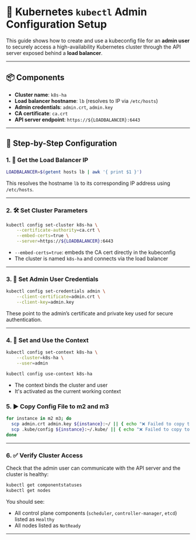 # 🧩 Kubernetes `kubectl` Admin Configuration Setup

This guide shows how to create and use a kubeconfig file for an **admin user** to securely access a high-availability Kubernetes cluster through the API server exposed behind a **load balancer**.

---

## 📦 Components

- **Cluster name**: `k8s-ha`
- **Load balancer hostname**: `lb` (resolves to IP via `/etc/hosts`)
- **Admin credentials**: `admin.crt`, `admin.key`
- **CA certificate**: `ca.crt`
- **API server endpoint**: `https://${LOADBALANCER}:6443`

---

## 🔧 Step-by-Step Configuration

### 1. 🧠 Get the Load Balancer IP

```bash
LOADBALANCER=$(getent hosts lb | awk '{ print $1 }')
```

This resolves the hostname `lb` to its corresponding IP address using `/etc/hosts`.

---

### 2. 🛠️ Set Cluster Parameters

```bash
kubectl config set-cluster k8s-ha \
    --certificate-authority=ca.crt \
    --embed-certs=true \
    --server=https://${LOADBALANCER}:6443
```

- `--embed-certs=true`: embeds the CA cert directly in the kubeconfig
- The cluster is named `k8s-ha` and connects via the load balancer

---

### 3. 👤 Set Admin User Credentials

```bash
kubectl config set-credentials admin \
    --client-certificate=admin.crt \
    --client-key=admin.key
```

These point to the admin’s certificate and private key used for secure authentication.

---

### 4. 🔗 Set and Use the Context

```bash
kubectl config set-context k8s-ha \
    --cluster=k8s-ha \
    --user=admin

kubectl config use-context k8s-ha
```

- The context binds the cluster and user
- It's activated as the current working context

### 5. ▶️ Copy Config File to m2 and m3

```bash
for instance in m2 m3; do
  scp admin.crt admin.key ${instance}:~/ || { echo "❌ Failed to copy to $instance"; exit 1; }
  scp .kube/config ${instance}:~/.kube/ || { echo "❌ Failed to copy to $instance"; exit 1; }
done
```

---

### 6. ✅ Verify Cluster Access

Check that the admin user can communicate with the API server and the cluster is healthy:

```bash
kubectl get componentstatuses
kubectl get nodes
```

You should see:
- All control plane components (`scheduler`, `controller-manager`, `etcd`) listed as `Healthy`
- All nodes listed as `NotReady`

---
